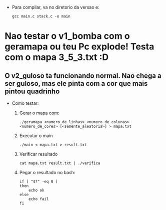 * Para compilar, va no diretorio da versao e:

    ```gcc main.c stack.c -o main```

# Nao testar o v1_bomba com o geramapa ou teu Pc explode! Testa com o mapa 3_5_3.txt :D

## O v2_guloso ta funcionando normal. Nao chega a ser guloso, mas ele pinta com a cor que mais pintou quadrinho

* Como testar:

    1. Gerar o mapa com:

        ```./geramapa <numero_de_linhas> <numero_de_colunas> <numero_de_cores> [<semente_aleatoria>] > mapa.txt```

    2. Executar o main

        ```./main < mapa.txt > result.txt```

    3. Verificar resultado

        ```cat mapa.txt result.txt | ./verifica```

    4. Pegar o resultado no bash:

        ```
        if [ "$?" -eq 0 ]
        then
            echo ok
        else
            echo fail
        fi
        ```